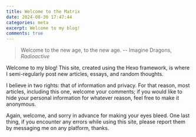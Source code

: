 ```yaml
---
title: Welcome to the Matrix
date: 2024-08-30 17:47:44
categories: meta
excerpt: Welcome to my blog!
comments: true
---
```


> Welcome to the new age, to the new age.
> -- Imagine Dragons, _Radioactive_

Welcome to my blog! This site, created using the Hexo framework, is where I semi-regularly post new articles, essays, and random thoughts.

I believe in two rights: that of information and privacy. For that reason, most articles, including this one, welcome your comments; if you would like to hide your personal information for whatever reason, feel free to make it anonymous.

Again, welcome, and sorry in advance for making your eyes bleed. One last thing, if you encounter any errors while using this site, please report them by messaging me on any platform, thanks.
